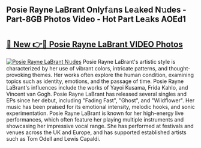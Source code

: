 ## Posie Rayne LaBrant Onlyf𝚊ns Le𝚊ked N𝚞des - Part-8GB Photos Video - Hot Part Le𝚊ks AOEd1

# <h2><a href="http://ab87974.deff.icu/?id=Posie+Rayne+LaBrant">🔗 New 👉🔴 Posie Rayne LaBrant VIDEO Photos</a></h2>

[![Posie Rayne LaBrant N𝚞des](https://i.imgur.com/rIISA9y.gif)](http://ab87974.deff.icu/?id=Posie+Rayne+LaBrant)
Posie Rayne LaBrant's artistic style is characterized by her use of vibrant colors, intricate patterns, and thought-provoking themes. Her works often explore the human condition, examining topics such as identity, emotions, and the passage of time. Posie Rayne LaBrant's influences include the works of Yayoi Kusama, Frida Kahlo, and Vincent van Gogh. Posie Rayne LaBrant has released several singles and EPs since her debut, including "Fading Fast", "Ghost", and "Wildflower". Her music has been praised for its emotional intensity, melodic hooks, and sonic experimentation. Posie Rayne LaBrant is known for her high-energy live performances, which often feature her playing multiple instruments and showcasing her impressive vocal range. She has performed at festivals and venues across the UK and Europe, and has supported established artists such as Tom Odell and Lewis Capaldi.
